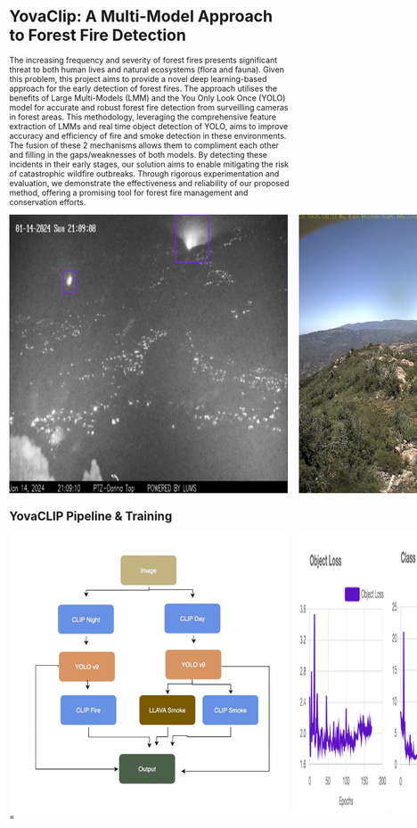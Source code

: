 # YovaClip: A Multi-Model Approach to Forest Fire Detection


The increasing frequency and severity of forest fires
presents significant threat to both human lives and natural
ecosystems (flora and fauna). Given this problem, this project
aims to provide a novel deep learning-based approach for the
early detection of forest fires. The approach utilises the benefits
of Large Multi-Models (LMM) and the You Only Look Once
(YOLO) model for accurate and robust forest fire detection from
surveilling cameras in forest areas. This methodology, leveraging
the comprehensive feature extraction of LMMs and real time object detection of YOLO, aims to improve accuracy and efficiency
of fire and smoke detection in these environments. The fusion
of these 2 mechanisms allows them to compliment each other
and filling in the gaps/weaknesses of both models. By detecting
these incidents in their early stages, our solution aims to enable
mitigating the risk of catastrophic wildfire outbreaks. Through
rigorous experimentation and evaluation, we demonstrate the
effectiveness and reliability of our proposed method, offering
a promising tool for forest fire management and conservation
efforts.

 
<div style="display: flex; justify-content: space-around; align-items: center;">
    <img src="fire.png" alt="Fire Bounding Box" width="500" height="500" style="margin-right: 20px;">
    <img src="smoke_image.jpg" alt="Pipeline" width="500" height="500">
</div>


## YovaCLIP Pipeline & Training
<div style="display: flex; justify-content: space-around; align-items: center;">
    <img src="pipeline.jpeg" alt="Pipeline" width="500" height="500" style="margin-right: 20px;">
    <img src="ytrain.png" alt="Training" width="500" height="500">
</div>
=
